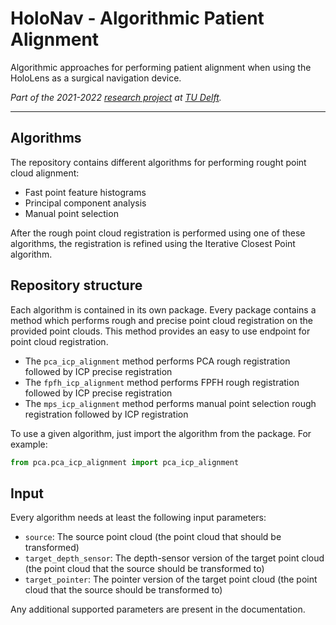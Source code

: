 # HoloNav - Algorithmic Patient Alignment

Algorithmic approaches for performing patient alignment when using the HoloLens as a surgical navigation device.

_Part of the 2021-2022 [research project](https://github.com/TU-Delft-CSE/Research-Project) at [TU Delft](https://github.com/TU-Delft-CSE)._ 

---

## Algorithms

The repository contains different algorithms for performing rought point cloud alignment:

- Fast point feature histograms
- Principal component analysis
- Manual point selection

After the rough point cloud registration is performed using one of these algorithms, the registration is refined using the Iterative Closest Point algorithm.

## Repository structure

Each algorithm is contained in its own package. Every package contains a method which performs rough and precise point cloud registration on the provided point clouds. This method provides an easy to use endpoint for point cloud registration.

- The `pca_icp_alignment` method performs PCA rough registration followed by ICP precise registration
- The `fpfh_icp_alignment` method performs FPFH rough registration followed by ICP precise registration
- The `mps_icp_alignment` method performs manual point selection rough registration followed by ICP registration

To use a given algorithm, just import the algorithm from the package. For example:

```python
from pca.pca_icp_alignment import pca_icp_alignment
```

## Input

Every algorithm needs at least the following input parameters:

- `source`: The source point cloud (the point cloud that should be transformed)
- `target_depth_sensor`: The depth-sensor version of the target point cloud (the point cloud that the source should be transformed to)
- `target_pointer`: The pointer version of the target point cloud (the point cloud that the source should be transformed to)

Any additional supported parameters are present in the documentation.
